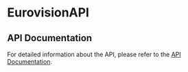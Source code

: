 # EurovisionAPI

## API Documentation

For detailed information about the API, please refer to the [API Documentation](https://web.postman.co/workspace/291207d5-1073-4eda-b783-3fd9231b4116/documentation/36297486-f2069303-dcd8-43a4-ae2c-21eddf9718e4).
